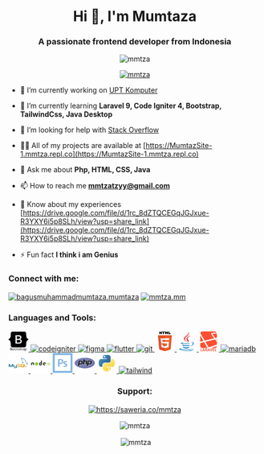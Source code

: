 <h1 align="center">Hi 👋, I'm Mumtaza</h1>
<h3 align="center">A passionate frontend developer from Indonesia</h3>

<p align="center"> <img src="https://komarev.com/ghpvc/?username=mmtza&label=Profile%20views&color=0e75b6&style=flat" alt="mmtza" /> </p>

<p align="center"> <a href="https://github.com/ryo-ma/github-profile-trophy"><img src="https://github-profile-trophy.vercel.app/?username=mmtza" alt="mmtza" /></a> </p>

- 🔭 I’m currently working on [UPT Komputer](https://www.uptkomputer.xyz/)

- 🌱 I’m currently learning **Laravel 9, Code Igniter 4, Bootstrap, TailwindCss, Java Desktop**

- 🤝 I’m looking for help with [Stack Overflow](stackoverflow.com)

- 👨‍💻 All of my projects are available at [https://MumtazSite-1.mmtza.repl.co](https://MumtazSite-1.mmtza.repl.co)

- 💬 Ask me about **Php, HTML, CSS, Java**

- 📫 How to reach me **mmtzatzyy@gmail.com**

- 📄 Know about my experiences [https://drive.google.com/file/d/1rc_8dZTQCEGqJGJxue-R3YXY6i5p8SLh/view?usp=share_link](https://drive.google.com/file/d/1rc_8dZTQCEGqJGJxue-R3YXY6i5p8SLh/view?usp=share_link)

- ⚡ Fun fact **I think i am Genius**

<h3 align="left">Connect with me:</h3>
<p align="left">
<a href="https://fb.com/bagusmuhammadmumtaza.mumtaza" target="blank"><img align="center" src="https://raw.githubusercontent.com/rahuldkjain/github-profile-readme-generator/master/src/images/icons/Social/facebook.svg" alt="bagusmuhammadmumtaza.mumtaza" height="30" width="40" /></a>
<a href="https://instagram.com/mmtza.mm" target="blank"><img align="center" src="https://raw.githubusercontent.com/rahuldkjain/github-profile-readme-generator/master/src/images/icons/Social/instagram.svg" alt="mmtza.mm" height="30" width="40" /></a>
</p>

<h3 align="left">Languages and Tools:</h3>
<p align="left"> <a href="https://getbootstrap.com" target="_blank" rel="noreferrer"> <img src="https://raw.githubusercontent.com/devicons/devicon/master/icons/bootstrap/bootstrap-plain-wordmark.svg" alt="bootstrap" width="40" height="40"/> </a> <a href="https://codeigniter.com" target="_blank" rel="noreferrer"> <img src="https://cdn.worldvectorlogo.com/logos/codeigniter.svg" alt="codeigniter" width="40" height="40"/> </a> <a href="https://www.figma.com/" target="_blank" rel="noreferrer"> <img src="https://www.vectorlogo.zone/logos/figma/figma-icon.svg" alt="figma" width="40" height="40"/> </a> <a href="https://flutter.dev" target="_blank" rel="noreferrer"> <img src="https://www.vectorlogo.zone/logos/flutterio/flutterio-icon.svg" alt="flutter" width="40" height="40"/> </a> <a href="https://git-scm.com/" target="_blank" rel="noreferrer"> <img src="https://www.vectorlogo.zone/logos/git-scm/git-scm-icon.svg" alt="git" width="40" height="40"/> </a> <a href="https://www.w3.org/html/" target="_blank" rel="noreferrer"> <img src="https://raw.githubusercontent.com/devicons/devicon/master/icons/html5/html5-original-wordmark.svg" alt="html5" width="40" height="40"/> </a> <a href="https://www.java.com" target="_blank" rel="noreferrer"> <img src="https://raw.githubusercontent.com/devicons/devicon/master/icons/java/java-original.svg" alt="java" width="40" height="40"/> </a> <a href="https://laravel.com/" target="_blank" rel="noreferrer"> <img src="https://raw.githubusercontent.com/devicons/devicon/master/icons/laravel/laravel-plain-wordmark.svg" alt="laravel" width="40" height="40"/> </a> <a href="https://mariadb.org/" target="_blank" rel="noreferrer"> <img src="https://www.vectorlogo.zone/logos/mariadb/mariadb-icon.svg" alt="mariadb" width="40" height="40"/> </a> <a href="https://www.mysql.com/" target="_blank" rel="noreferrer"> <img src="https://raw.githubusercontent.com/devicons/devicon/master/icons/mysql/mysql-original-wordmark.svg" alt="mysql" width="40" height="40"/> </a> <a href="https://nodejs.org" target="_blank" rel="noreferrer"> <img src="https://raw.githubusercontent.com/devicons/devicon/master/icons/nodejs/nodejs-original-wordmark.svg" alt="nodejs" width="40" height="40"/> </a> <a href="https://www.photoshop.com/en" target="_blank" rel="noreferrer"> <img src="https://raw.githubusercontent.com/devicons/devicon/master/icons/photoshop/photoshop-line.svg" alt="photoshop" width="40" height="40"/> </a> <a href="https://www.php.net" target="_blank" rel="noreferrer"> <img src="https://raw.githubusercontent.com/devicons/devicon/master/icons/php/php-original.svg" alt="php" width="40" height="40"/> </a> <a href="https://www.python.org" target="_blank" rel="noreferrer"> <img src="https://raw.githubusercontent.com/devicons/devicon/master/icons/python/python-original.svg" alt="python" width="40" height="40"/> </a> <a href="https://tailwindcss.com/" target="_blank" rel="noreferrer"> <img src="https://www.vectorlogo.zone/logos/tailwindcss/tailwindcss-icon.svg" alt="tailwind" width="40" height="40"/> </a> </p>

<h3 align="center">Support:</h3>
<p align="center" style="left:50;"><a href="https://www.buymeacoffee.com/https://saweria.co/mmtza"> <img align="center" src="https://cdn.buymeacoffee.com/buttons/v2/default-yellow.png" height="50" width="210" alt="https://saweria.co/mmtza" /></a></p>

<p align="center"><img align="center" src="https://github-readme-stats.vercel.app/api/top-langs?username=mmtza&show_icons=true&locale=en&layout=compact" alt="mmtza" /></p>

<p align="center">&nbsp;<img align="center" src="https://github-readme-stats.vercel.app/api?username=mmtza&show_icons=true&locale=en" alt="mmtza" /></p>
